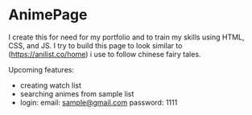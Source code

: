 # AnimePage

I create this for need for my portfolio and to train my skills using HTML, CSS, and JS.
I try to build this page to look similar to (https://anilist.co/home) i use to follow chinese fairy tales.

Upcoming features:

- creating watch list
- searching animes from sample list
- login:
  email: sample@gmail.com
  password: 1111

